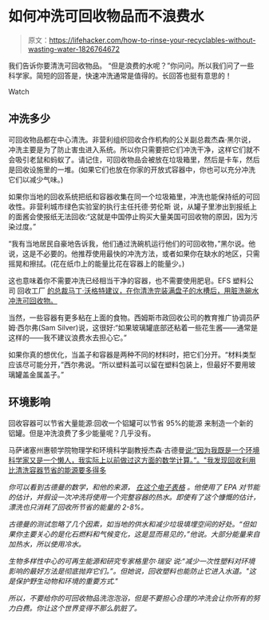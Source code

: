 # 如何冲洗可回收物品而不浪费水

> 原文：<https://lifehacker.com/how-to-rinse-your-recyclables-without-wasting-water-1826764672>

我们告诉你要清洗可回收物品。 “但是浪费的水呢？”你问问。所以我们问了一些科学家。简短的回答是，快速冲洗通常是值得的。长回答也挺有意思的！

Watch

## **冲洗多少**

可回收物品都在中心清洗。非营利组织回收合作机构的公关副总裁杰森·黑尔说，冲洗主要是为了防止害虫进入系统。所以你只需要把它们冲洗干净，这样它们就不会吸引老鼠和蚂蚁了。请记住，可回收物品会被放在垃圾箱里，然后是卡车，然后是回收设施里的一堆。(如果它们也放在你家的开放式容器中，你也可以充分冲洗它们以减少气味。)

如果你当地的回收系统把纸和容器收集在同一个垃圾箱里，冲洗也能保持纸的可回收性。非营利城市绿色实验室的执行主任托德·劳伦斯 说，从罐子里渗出到报纸上的面酱会使报纸无法回收:“这就是中国停止购买大量美国可回收物的原因，因为污染过度。”

“我有当地居民自豪地告诉我，他们通过洗碗机运行他们的可回收物，”黑尔说。他说，这是不必要的。他推荐使用最快的冲洗方法，或者如果你在缺水的地区，只需摇晃和擦拭。(花在纸巾上的能量比花在容器上的能量少。)

这也意味着你不需要冲洗已经相当干净的容器，也不需要使用肥皂。EFS 塑料公司 回收工厂 [的总裁马丁·沃格特建议，在你清洗完装满盘子的水槽后，用脏洗碗水冲洗可回收物。](https://www.efs-plastics.ca/about/)

当然，一些容器有更多粘在上面的食物。西姆斯市政回收公司的教育推广协调员萨姆·西尔弗(Sam Silver)说，这很好:“如果玻璃罐底部还粘着一些花生酱——通常是这样的——我不建议浪费水去担心它。”

如果你真的想优化，当盖子和容器是两种不同的材料时，把它们分开。“材料类型应该尽可能分开，”西尔弗说。“所以塑料盖可以留在塑料包装上，但最好不要用玻璃罐盖金属盖子。”

## **环境影响**

回收容器可以节省大量能源:回收一个铝罐可以节省 95%的能源 来制造一个新的铝罐。但是冲洗浪费了多少能量呢？几乎没有。

马萨诸塞州惠顿学院物理学和环境科学副教授杰森·古德曼[说:“因为我既是一个环境科学家又是一个懒人，我实际上以前做过这方面的数学计算。”。"我发现回收利用比清洗容器节省的能源要多得多](https://wheatoncollege.edu/academics/faculty-directory/jason-c-goodman/)

*你可以看到古德曼的数学，和他的来源， [在这个电子表格](https://drive.google.com/file/d/0ByWBpG9AzpbhV1BnQkdfMUhBSE80c2dLWjdJOWxFTU1UaE9F/view?usp=sharing) 。他使用了 EPA 对节能的估计，并假设一次冲洗将使用一个完整容器的热水。即使有了这个慷慨的估计，漂洗也只消耗了回收所节省的能量的 2-8%。*

*古德曼的测试忽略了几个因素，如当地的供水和减少垃圾填埋空间的好处。“但如果你主要关心的是化石燃料和气候变化，这是显而易见的，”他说。大部分能量来自加热水，所以使用冷水。*

*生物多样性中心的可再生能源和研究专家格里尔·瑞安 说:“减少一次性塑料对环境影响的最好方法是彻底抛弃它们。”。但她说，回收塑料也能防止它进入水道。"这是保护野生动物和环境的重要方式."*

*所以，不要给你的可回收物品洗泡泡浴，但是不要担心合理的冲洗会让你所有的努力白费。你让这个世界变得不那么肮脏了。*